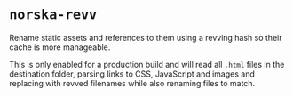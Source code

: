 # `norska-revv`

Rename static assets and references to them using a revving hash so their cache
is more manageable.

This is only enabled for a production build and will read all `.html` files in
the destination folder, parsing links to CSS, JavaScript and images and
replacing with revved filenames while also renaming files to match.
